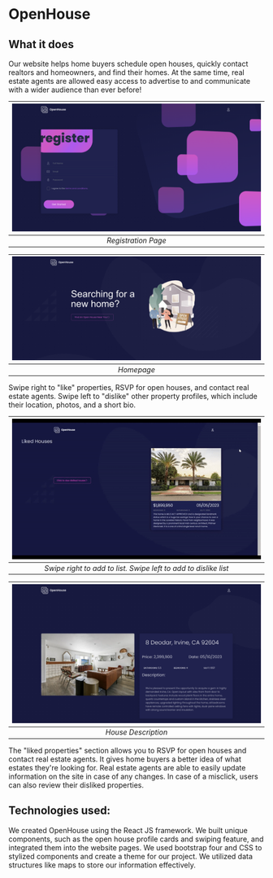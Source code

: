 # OpenHouse

## What it does

Our website helps home buyers schedule open houses, quickly contact realtors and homeowners, and find their homes. At the same time, real estate agents are allowed easy access to advertise to and communicate with a wider audience than ever before!

| ![](/imgs/registerPage.png) |
| :-------------------------: |
|     _Registration Page_     |

| ![](/imgs/landingPage.png) |
| :------------------------: |
|         _Homepage_         |

Swipe right to "like" properties, RSVP for open houses, and contact real estate agents. Swipe left to "dislike" other property profiles, which include their location, photos, and a short bio.

|                    ![](/imgs/searchPage.gif)                    |
| :-------------------------------------------------------------: |
| _Swipe right to add to list. Swipe left to add to dislike list_ |

| ![](/imgs/houseDescriptionPage.png) |
| :---------------------------------: |
|         _House Description_         |

The "liked properties" section allows you to RSVP for open houses and contact real estate agents. It gives home buyers a better idea of what estates they're looking for. Real estate agents are able to easily update information on the site in case of any changes. In case of a misclick, users can also review their disliked properties.

## Technologies used:

We created OpenHouse using the React JS framework. We built unique components, such as the open house profile cards and swiping feature, and integrated them into the website pages. We used bootstrap four and CSS to stylized components and create a theme for our project. We utilized data structures like maps to store our information effectively.
